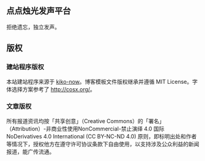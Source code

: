 ## 点点烛光发声平台

拒绝遗忘，独立发声。

## 版权

### 建站程序版权

本站建站程序来源于 [kiko-now](https://github.com/AWEEKJ/kiko-now)。博客模板文件版权继承并遵循 MIT License。字体选择方案参考了 <http://cosx.org/>。

### 文章版权

所有报道资讯均按「共享创意」（Creative Commons）的「署名」（Attribution）-非商业性使用NonCommercial-禁止演绎 4.0 国际NoDerivatives 4.0 International (CC BY-NC-ND 4.0) 原则，即标明出处和作者等情况下，授权他方在遵守许可协议条款下自由使用，以支持涉及公众利益的新闻报道，能广传流通。
